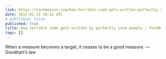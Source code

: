 ```yaml
---
link: https://techbeacon.com/how-terrible-code-gets-written-perfectly-sane-people
date: 2017-01-21 19:12 UTC
# published: false
published: true
title: How terrible code gets written by perfectly sane people | TechBeacon
tags: []
---
```


When a measure becomes a target, it ceases to be a good measure. —Goodhart’s law
